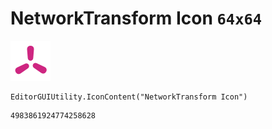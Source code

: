 # NetworkTransform Icon `64x64`
<img src="/img/NetworkTransform%20Icon.png" width=64 height=64>

``` CSharp
EditorGUIUtility.IconContent("NetworkTransform Icon")
```
```
4983861924774258628
```
